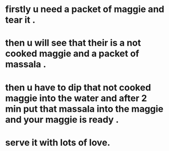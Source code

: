 # firstly u need a packet of maggie and tear it .
# then u will see that their is a not cooked maggie and a packet of massala .
# then u have to dip that not cooked maggie into the water and after 2 min put that massala into the maggie and your maggie is ready .
# serve it with lots of love.